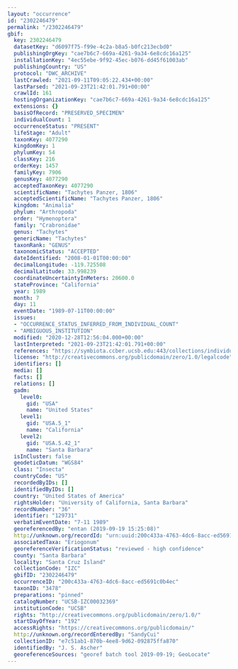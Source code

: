 ```yaml
---
layout: "occurrence"
id: "2302246479"
permalink: "/2302246479"
gbif:
  key: 2302246479
  datasetKey: "d6097f75-f99e-4c2a-b8a5-b0fc213ecbd0"
  publishingOrgKey: "cae7b6c7-669a-4261-9a34-6e8cdc16a125"
  installationKey: "4ec55ebe-9f92-45ec-b076-dd45f61003ab"
  publishingCountry: "US"
  protocol: "DWC_ARCHIVE"
  lastCrawled: "2021-09-11T09:05:22.434+00:00"
  lastParsed: "2021-09-23T21:42:01.791+00:00"
  crawlId: 161
  hostingOrganizationKey: "cae7b6c7-669a-4261-9a34-6e8cdc16a125"
  extensions: {}
  basisOfRecord: "PRESERVED_SPECIMEN"
  individualCount: 1
  occurrenceStatus: "PRESENT"
  lifeStage: "Adult"
  taxonKey: 4077290
  kingdomKey: 1
  phylumKey: 54
  classKey: 216
  orderKey: 1457
  familyKey: 7906
  genusKey: 4077290
  acceptedTaxonKey: 4077290
  scientificName: "Tachytes Panzer, 1806"
  acceptedScientificName: "Tachytes Panzer, 1806"
  kingdom: "Animalia"
  phylum: "Arthropoda"
  order: "Hymenoptera"
  family: "Crabronidae"
  genus: "Tachytes"
  genericName: "Tachytes"
  taxonRank: "GENUS"
  taxonomicStatus: "ACCEPTED"
  dateIdentified: "2008-01-01T00:00:00"
  decimalLongitude: -119.725508
  decimalLatitude: 33.998239
  coordinateUncertaintyInMeters: 20600.0
  stateProvince: "California"
  year: 1989
  month: 7
  day: 11
  eventDate: "1989-07-11T00:00:00"
  issues:
  - "OCCURRENCE_STATUS_INFERRED_FROM_INDIVIDUAL_COUNT"
  - "AMBIGUOUS_INSTITUTION"
  modified: "2020-12-28T12:56:04.000+00:00"
  lastInterpreted: "2021-09-23T21:42:01.791+00:00"
  references: "https://symbiota.ccber.ucsb.edu:443/collections/individual/index.php?occid=129731"
  license: "http://creativecommons.org/publicdomain/zero/1.0/legalcode"
  identifiers: []
  media: []
  facts: []
  relations: []
  gadm:
    level0:
      gid: "USA"
      name: "United States"
    level1:
      gid: "USA.5_1"
      name: "California"
    level2:
      gid: "USA.5.42_1"
      name: "Santa Barbara"
  isInCluster: false
  geodeticDatum: "WGS84"
  class: "Insecta"
  countryCode: "US"
  recordedByIDs: []
  identifiedByIDs: []
  country: "United States of America"
  rightsHolder: "University of California, Santa Barbara"
  recordNumber: "36"
  identifier: "129731"
  verbatimEventDate: "7-11 1989"
  georeferencedBy: "entan (2019-09-19 15:25:08)"
  http://unknown.org/recordId: "urn:uuid:200c433a-4763-4dc6-8acc-ed5691c0b4ec"
  associatedTaxa: "Eriogonum"
  georeferenceVerificationStatus: "reviewed - high confidence"
  county: "Santa Barbara"
  locality: "Santa Cruz Island"
  collectionCode: "IZC"
  gbifID: "2302246479"
  occurrenceID: "200c433a-4763-4dc6-8acc-ed5691c0b4ec"
  taxonID: "3478"
  preparations: "pinned"
  catalogNumber: "UCSB-IZC00032369"
  institutionCode: "UCSB"
  rights: "http://creativecommons.org/publicdomain/zero/1.0/"
  startDayOfYear: "192"
  accessRights: "https://creativecommons.org/publicdomain/"
  http://unknown.org/recordEnteredBy: "SandyCui"
  collectionID: "e7c51ab1-870b-4ee8-9d62-092875ffa870"
  identifiedBy: "J. S. Ascher"
  georeferenceSources: "georef batch tool 2019-09-19; GeoLocate"
---
```

